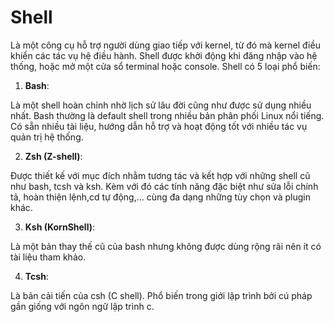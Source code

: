 # Shell
Là một công cụ hỗ trợ người dùng giao tiếp với kernel, từ đó mà kernel điều khiển các tác vụ hệ điều hành. Shell được khởi động khi đăng nhập vào hệ thống, hoặc mở một cửa sổ terminal hoặc console.
Shell có 5 loại phổ biến:
1. **Bash**:

Là một shell hoàn chỉnh nhờ lịch sử lâu đời cũng như được sử dụng nhiều nhất. Bash thường là default shell trong nhiều bản phân phối Linux nổi tiếng.
Có sẵn nhiều tài liệu, hướng dẫn hỗ trợ và hoạt động tốt với nhiều tác vụ quản trị hệ thống.

2. **Zsh (Z-shell)**:

Được thiết kế với mục đích nhằm tương tác và kết hợp với những shell cũ như bash, tcsh và ksh. Kèm với đó các tính năng đặc biệt như sửa lỗi chính tả, hoàn thiện lệnh,cd tự động,... cùng đa dạng những tùy chọn và plugin khác.

3. **Ksh (KornShell)**:

Là một bản thay thế cũ của bash nhưng không được dùng rộng rãi nên ít có tài liệu tham khảo.

4. **Tcsh**:

Là bản cải tiến của csh (C shell). Phổ biến trong giới lập trình bởi cú pháp gần giống với ngôn ngữ lập trình c.

